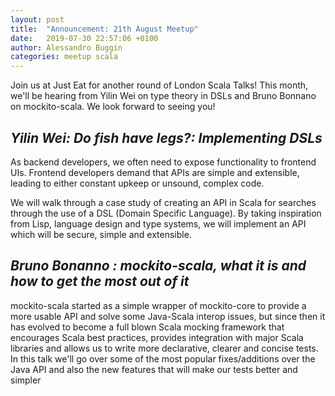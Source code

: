 ```yaml
---
layout: post
title:  "Announcement: 21th August Meetup"
date:   2019-07-30 22:57:06 +0100
author: Alessandro Buggin
categories: meetup scala
---
```


Join us at Just Eat for another round of London Scala Talks! This month, we'll be hearing from Yilin Wei on type theory in DSLs and Bruno Bonnano on mockito-scala. We look forward to seeing you!

## *Yilin Wei: Do fish have legs?: Implementing DSLs*

As backend developers, we often need to expose functionality to frontend UIs. Frontend developers demand that APIs are simple and extensible, leading to either constant upkeep or unsound, complex code.

We will walk through a case study of creating an API in Scala for searches through the use of a DSL (Domain Specific Language). By taking inspiration from Lisp, language design and type systems, we will implement an API which will be secure, simple and extensible.

## *Bruno Bonanno : mockito-scala, what it is and how to get the most out of it*

mockito-scala started as a simple wrapper of mockito-core to provide a more usable API and solve some Java-Scala interop issues, but since then it has evolved to become a full blown Scala mocking framework that encourages Scala best practices, provides integration with major Scala libraries and allows us to write more declarative, clearer and concise tests.
In this talk we'll go over some of the most popular fixes/additions over the Java API and also the new features that will make our tests better and simpler
